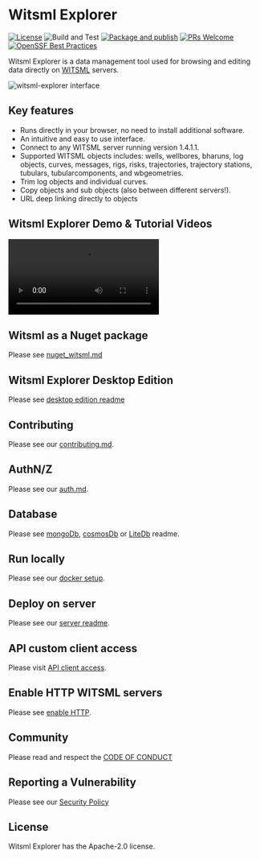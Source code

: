 # Witsml Explorer
[![License](https://img.shields.io/badge/License-Apache%202.0-blue.svg)](https://opensource.org/licenses/Apache-2.0) ![Build and Test](https://github.com/equinor/witsml-explorer/workflows/Build%20and%20Test/badge.svg) 
[![Package and publish](https://github.com/equinor/witsml-explorer/actions/workflows/publish.yml/badge.svg)](https://github.com/equinor/witsml-explorer/actions/workflows/publish.yml)
[![PRs Welcome](https://img.shields.io/badge/PRs-welcome-brightgreen.svg)](/CONTRIBUTING.md)
[![OpenSSF Best Practices](https://bestpractices.coreinfrastructure.org/projects/7274/badge)](https://bestpractices.coreinfrastructure.org/projects/7274)

Witsml Explorer is a data management tool used for browsing and editing data directly on [WITSML](https://en.wikipedia.org/wiki/Wellsite_information_transfer_standard_markup_language) servers.

<img src="./we-demo.png" alt="witsml-explorer interface">

## Key features
* Runs directly in your browser, no need to install additional software.
* An intuitive and easy to use interface.
* Connect to any WITSML server running version 1.4.1.1.
* Supported WITSML objects includes: wells, wellbores, bharuns, log objects, curves, messages, rigs, risks, trajectories, trajectory stations, tubulars, tubularcomponents, and wbgeometries.
* Trim log objects and individual curves.
* Copy objects and sub objects (also between different servers!).
* URL deep linking directly to objects

## Witsml Explorer Demo & Tutorial Videos
<video controls src="./Media/Overview.mp4" title="Witsml Explorer Overview"></video>

## Witsml as a Nuget package
Please see [nuget_witsml.md](/Docs/nuget_witsml.md)

## Witsml Explorer Desktop Edition
Please see [desktop edition readme](/Src/WitsmlExplorer.Desktop/README.md)

## Contributing
Please see our [contributing.md](/CONTRIBUTING.md).

## AuthN/Z
Please see our [auth.md](/Docs/AUTH.md).

## Database
Please see [mongoDb](Docker/MongoDb/README.md), [cosmosDb](Scripts/Azure/README.md) or [LiteDb](Contributing.md#using-litedb) readme.

## Run locally
Please see our [docker setup](/Docker/README.md).

## Deploy on server
Please see our [server readme](./Docker/Server/README.md).

## API custom client access
Please visit [API client access](/Docs/APICLIENT.md).

## Enable HTTP WITSML servers
Please see [enable HTTP](/Docs/enable_http.md).

## Community
Please read and respect the [CODE OF CONDUCT](/CODE_OF_CONDUCT.md)

## Reporting a Vulnerability
Please see our [Security Policy](/SECURITY.md)

## License
Witsml Explorer has the Apache-2.0 license.
